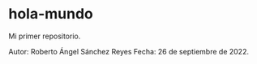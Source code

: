 # hola-mundo
Mi primer repositorio.

Autor: Roberto Ángel Sánchez Reyes
Fecha: 26 de septiembre de 2022.
